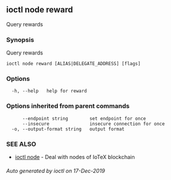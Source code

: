 ## ioctl node reward

Query rewards

### Synopsis

Query rewards

```
ioctl node reward [ALIAS|DELEGATE_ADDRESS] [flags]
```

### Options

```
  -h, --help   help for reward
```

### Options inherited from parent commands

```
      --endpoint string        set endpoint for once
      --insecure               insecure connection for once
  -o, --output-format string   output format
```

### SEE ALSO

* [ioctl node](ioctl_node.md)	 - Deal with nodes of IoTeX blockchain

###### Auto generated by ioctl on 17-Dec-2019
